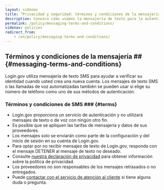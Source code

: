 ```yaml
---
layout: sidenav
title: “Privacidad y seguridad: términos y condiciones de la mensajería”
description: Conozca cómo usamos la mensajería de texto para la autenticación.
permalink: /policy/messaging-terms-and-conditions/
sidenav: policies
redirect_from:
    - /en/policy/messaging-terms-and-conditions/
---
```

## Términos y condiciones de la mensajería ## {#messaging-terms-and-conditions}

Login.gov utiliza mensajería de texto SMS para ayudar a verificar su identidad cuando usted crea una nueva cuenta. Los mensajes de texto SMS o las llamadas de voz automatizadas también se pueden usar si elige su número de teléfono como uno de sus métodos de autenticación.

### Términos y condiciones de SMS ### {#terms}

* Login.gov proporciona un servicio de autenticación y no utilizará mensajes de texto o de voz con ningún otro fin.
* Es posible que se apliquen las tarifas de mensajería y datos de sus proveedores.
* Los mensajes solo se enviarán como parte de la configuración y del inicio de sesión en su cuenta de Login.gov.
* Para optar por no recibir mensajes de texto de Login.gov, responda con el mensaje DETENER al mensaje de texto no deseado.
* Consulte [nuestra declaración de privacidad](/policy/our-privacy-act-statement/) para obtener información sobre la política de privacidad.
* Los proveedores no son responsables de los mensajes retrasados ​​o no entregados.
* Puede [contactar con el servicio de atención al cliente](/contact/) si tiene alguna duda o pregunta.